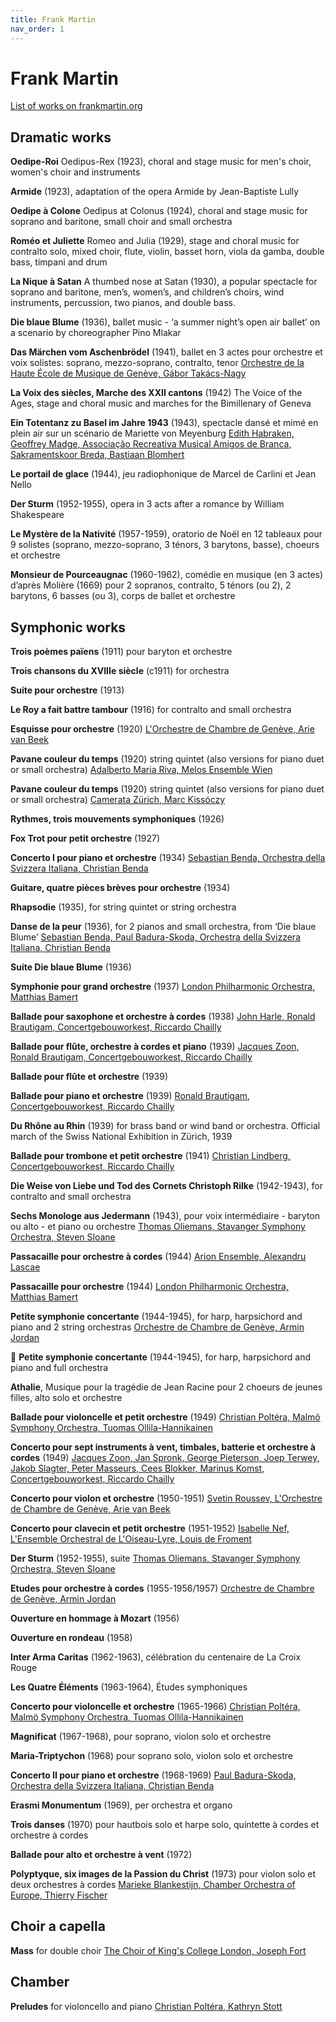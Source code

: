 ```yaml
---
title: Frank Martin
nav_order: 1
---
```


# Frank Martin

[List of works on frankmartin.org](https://www.frankmartin.org/works/)

## Dramatic works


**Oedipe-Roi** Oedipus-Rex (1923), choral and stage music for men's choir, women's choir and instruments

**Armide** (1923), adaptation of the opera Armide by Jean-Baptiste Lully

**Oedipe à Colone** Oedipus at Colonus (1924), choral and stage music for soprano and baritone, small choir and small orchestra

**Roméo et Juliette** Romeo and Julia (1929), stage and choral music for contralto solo, mixed choir, flute, violin, basset horn, viola da gamba, double bass, timpani and drum

**La Nique à Satan** A thumbed nose at Satan (1930), a popular spectacle for soprano and baritone, men’s, women’s, and children’s choirs, wind instruments, percussion, two pianos, and double bass.

**Die blaue Blume** (1936), ballet music - ‘a summer night’s open air ballet’ on a scenario by choreographer Pino Mlakar

**Das Märchen vom Aschenbrödel** (1941), ballet en 3 actes pour orchestre et voix solistes: soprano, mezzo-soprano, contralto, tenor [Orchestre de la Haute École de Musique de Genève, Gábor Takács-Nagy](https://tidal.com/browse/album/21250352)

**La Voix des siècles, Marche des XXII cantons** (1942) The Voice of the Ages, stage and choral music and marches for the Bimillenary of Geneva

**Ein Totentanz zu Basel im Jahre 1943** (1943), spectacle dansé et mimé en plein air sur un scénario de Mariette von Meyenburg [Edith Habraken, Geoffrey Madge, Associação Recreativa Musical Amigos de Branca, Sakramentskoor Breda, Bastiaan Blomhert](https://tidal.com/browse/album/68506262)

**Le portail de glace** (1944), jeu radiophonique de Marcel de Carlini et Jean Nello 

**Der Sturm** (1952-1955), opera in 3 acts after a romance by William Shakespeare

**Le Mystère de la Nativité** (1957-1959), oratorio de Noël en 12 tableaux pour 9 solistes (soprano, mezzo-soprano, 3 ténors, 3 barytons, basse), choeurs et orchestre

**Monsieur de Pourceaugnac** (1960-1962), comédie en musique (en 3 actes) d’après Molière (1669) pour 2 sopranos, contralto, 5 ténors (ou 2), 2 barytons, 6 basses (ou 3), corps de ballet et orchestre


## Symphonic works

**Trois poèmes païens** (1911) pour baryton et orchestre

**Trois chansons du XVIIIe siècle** (c1911) for orchestra

**Suite pour orchestre** (1913)

**Le Roy a fait battre tambour** (1916) for contralto and small orchestra

**Esquisse pour orchestre** (1920) [L'Orchestre de Chambre de Genève, Arie van Beek](https://tidal.com/browse/album/180929478)

**Pavane couleur du temps** (1920) string quintet (also versions for piano duet or small orchestra) [Adalberto Maria Riva, Melos Ensemble Wien](https://tidal.com/browse/album/238963560)

**Pavane couleur du temps** (1920) string quintet (also versions for piano duet or small orchestra) [Camerata Zürich, Marc Kissóczy](https://tidal.com/browse/album/48583899)

**Rythmes, trois mouvements symphoniques** (1926)

**Fox Trot pour petit orchestre** (1927)

**Concerto I pour piano et orchestre** (1934) [Sebastian Benda, Orchestra della Svizzera Italiana, Christian Benda](https://tidal.com/browse/album/4296988)

**Guitare, quatre pièces brèves pour orchestre** (1934) 

**Rhapsodie** (1935), for string quintet or string orchestra

**Danse de la peur** (1936), for 2 pianos and small orchestra, from ‘Die blaue Blume’ [Sebastian Benda, Paul Badura-Skoda, Orchestra della Svizzera Italiana, Christian Benda](https://tidal.com/browse/album/4296988)

**Suite Die blaue Blume** (1936)

**Symphonie pour grand orchestre** (1937) [London Philharmonic Orchestra, Matthias Bamert](https://tidal.com/browse/album/376434379)

**Ballade pour saxophone et orchestre à cordes** (1938) [John Harle, Ronald Brautigam, Concertgebouworkest, Riccardo Chailly](https://tidal.com/browse/track/50610124)

**Ballade pour flûte, orchestre à cordes et piano** (1939) [Jacques Zoon, Ronald Brautigam, Concertgebouworkest, Riccardo Chailly](https://tidal.com/browse/track/50610124)

**Ballade pour flûte et orchestre** (1939)

**Ballade pour piano et orchestre** (1939) [Ronald Brautigam, Concertgebouworkest, Riccardo Chailly](https://tidal.com/browse/track/50610124)

**Du Rhône au Rhin** (1939) for brass band or wind band or orchestra. Official march of the Swiss National Exhibition in Zürich, 1939

**Ballade pour trombone et petit orchestre** (1941) [Christian Lindberg, Concertgebouworkest, Riccardo Chailly](https://tidal.com/browse/track/50610124)

**Die Weise von Liebe und Tod des Cornets Christoph Rilke** (1942-1943), for contralto and small orchestra

**Sechs Monologe aus Jedermann** (1943), pour voix intermédiaire - baryton ou alto - et piano ou orchestre [Thomas Oliemans, Stavanger Symphony Orchestra, Steven Sloane](https://tidal.com/browse/album/4616346)

**Passacaille pour orchestre à cordes** (1944) [Arion Ensemble, Alexandru Lascae](https://tidal.com/browse/album/145843987)

**Passacaille pour orchestre** (1944) [London Philharmonic Orchestra, Matthias Bamert](https://tidal.com/browse/album/376434379)

**Petite symphonie concertante** (1944-1945), for harp, harpsichord and piano and 2 string orchestras [Orchestre de Chambre de Genève, Armin Jordan](https://tidal.com/browse/album/89210725)

:gem: **Petite symphonie concertante** (1944-1945), for harp, harpsichord and piano and full orchestra

**Athalie**, Musique pour la tragédie de Jean Racine pour 2 choeurs de jeunes filles, alto solo et orchestre

**Ballade pour violoncelle et petit orchestre** (1949) [Christian Poltéra, Malmö Symphony Orchestra, Tuomas Ollila-Hannikainen](https://tidal.com/browse/album/341681124)

**Concerto pour sept instruments à vent, timbales, batterie et orchestre à cordes** (1949) [Jacques Zoon, Jan Spronk, George Pieterson, Joep Terwey, Jakob Slagter, Peter Masseurs, Cees Blokker, Marinus Komst, Concertgebouworkest, Riccardo Chailly](https://tidal.com/browse/track/50610124)

**Concerto pour violon et orchestre** (1950-1951) [Svetin Roussev, L'Orchestre de Chambre de Genève, Arie van Beek](https://tidal.com/browse/album/180929478)

**Concerto pour clavecin et petit orchestre** (1951-1952) [Isabelle Nef, L'Ensemble Orchestral de L'Oiseau-Lyre, Louis de Froment](https://tidal.com/browse/album/92370301)

**Der Sturm** (1952-1955), suite [Thomas Oliemans, Stavanger Symphony Orchestra, Steven Sloane](https://tidal.com/browse/album/4616346)

**Etudes pour orchestre à cordes** (1955-1956/1957) [Orchestre de Chambre de Genève, Armin Jordan](https://tidal.com/browse/album/89210725)

**Ouverture en hommage à Mozart** (1956)

**Ouverture en rondeau** (1958)

**Inter Arma Caritas** (1962-1963), célébration du centenaire de La Croix Rouge

**Les Quatre Éléments** (1963-1964), Études symphoniques

**Concerto pour violoncelle et orchestre** (1965-1966) [Christian Poltéra, Malmö Symphony Orchestra, Tuomas Ollila-Hannikainen](https://tidal.com/browse/album/341681124)

**Magnificat** (1967-1968), pour soprano, violon solo et orchestre

**Maria-Triptychon** (1968) pour soprano solo, violon solo et orchestre

**Concerto II pour piano et orchestre** (1968-1969) [Paul Badura-Skoda, Orchestra della Svizzera Italiana, Christian Benda](https://tidal.com/browse/album/4296988)

**Erasmi Monumentum** (1969), per orchestra et organo

**Trois danses** (1970) pour hautbois solo et harpe solo, quintette à cordes et orchestre à cordes

**Ballade pour alto et orchestre à vent** (1972)

**Polyptyque, six images de la Passion du Christ** (1973) pour violon solo et deux orchestres à cordes [Marieke Blankestijn, Chamber Orchestra of Europe, Thierry Fischer](https://tidal.com/browse/album/4616346)

## Choir a capella

**Mass** for double choir [The Choir of King's College London, Joseph Fort](https://tidal.com/browse/album/178240201)

## Chamber

**Preludes** for violoncello and piano  [Christian Poltéra, Kathryn Stott](https://tidal.com/browse/album/341681124)

